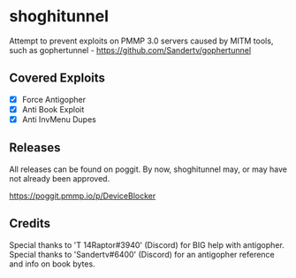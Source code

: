 # shoghitunnel
 Attempt to prevent exploits on PMMP 3.0 servers 
 caused by MITM tools, such as gophertunnel - 
 https://github.com/Sandertv/gophertunnel
 ## Covered Exploits
 - [x] Force Antigopher
 - [x] Anti Book Exploit
 - [x] Anti InvMenu Dupes
 ## Releases
 All releases can be found on poggit. By now, shoghitunnel
 may, or may have not already been approved.
 
 https://poggit.pmmp.io/p/DeviceBlocker
 ## Credits
 Special thanks to 'T 14Raptor#3940' (Discord) for BIG help
 with antigopher.
 Special thanks to 'Sandertv#6400' (Discord) for an antigopher
 reference and info on book bytes.
